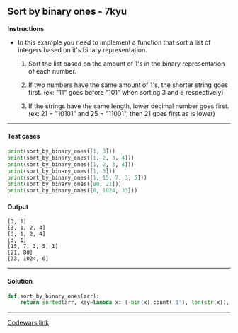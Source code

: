 ## Sort by binary ones - 7kyu

**Instructions**

- In this example you need to implement a function that sort a list of integers based on it's binary representation.

    1. Sort the list based on the amount of 1's in the binary representation of each number.
    
    2. If two numbers have the same amount of 1's, the shorter string goes first. (ex: "11" goes before "101" when sorting 3 and 5 respectively)
    
    3. If the strings have the same length, lower decimal number goes first. (ex: 21 = "10101" and 25 = "11001", then 21 goes first as is lower)

---

#### Test cases

```python
print(sort_by_binary_ones([1, 3]))
print(sort_by_binary_ones([1, 2, 3, 4]))
print(sort_by_binary_ones([1, 2, 3, 4]))
print(sort_by_binary_ones([1, 3]))
print(sort_by_binary_ones([1, 15, 7, 3, 5]))
print(sort_by_binary_ones([80, 21]))
print(sort_by_binary_ones([0, 1024, 33]))
```

#### Output 

```
[3, 1]
[3, 1, 2, 4]
[3, 1, 2, 4]
[3, 1]
[15, 7, 3, 5, 1]
[21, 80]
[33, 1024, 0]
```

---

#### Solution

```python
def sort_by_binary_ones(arr):
    return sorted(arr, key=lambda x: (-bin(x).count('1'), len(str(x)), x))
```

---

[Codewars link](https://www.codewars.com/kata/59eb28fb0a2bffafbb0000d6)
